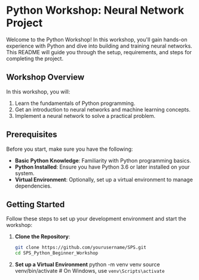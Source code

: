 # Python Workshop: Neural Network Project

Welcome to the Python Workshop! In this workshop, you'll gain hands-on experience with Python and dive into building and training neural networks. This README will guide you through the setup, requirements, and steps for completing the project.

## Workshop Overview

In this workshop, you will:
1. Learn the fundamentals of Python programming.
2. Get an introduction to neural networks and machine learning concepts.
3. Implement a neural network to solve a practical problem.

## Prerequisites

Before you start, make sure you have the following:

- **Basic Python Knowledge**: Familiarity with Python programming basics.
- **Python Installed**: Ensure you have Python 3.6 or later installed on your system.
- **Virtual Environment**: Optionally, set up a virtual environment to manage dependencies.

## Getting Started

Follow these steps to set up your development environment and start the workshop:

1. **Clone the Repository**:
   ```bash
   git clone https://github.com/yourusername/SPS.git
   cd SPS_Python_Beginner_Workshop
2. **Set up a Virtual Environment**
    python -m venv venv
    source venv/bin/activate  # On Windows, use `venv\Scripts\activate`


